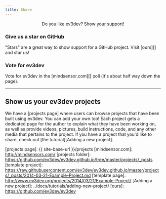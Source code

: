 ```yaml
---
title: Share
---
```

<div class="lead">
    <center>
        Do you like ev3dev? Show your support!
    </center>
</div>

<div class="row">
    <div class="col-md-6" markdown="1">
<h3><span class="glyphicon glyphicon-star heading-icon"></span>Give us a star on GitHub</h3>
"Stars" are a great way to show support for a GitHub project. Visit [ours][] and star us!
</div>
    <div class="col-md-6" markdown="1">
<h3><span class="glyphicon glyphicon-check heading-icon"></span>Vote for ev3dev</h3>
Vote for ev3dev in the [mindsensor.com][] poll (it's about half way down
the page).
</div>
</div>

<hr/>

Show us your ev3dev projects
------------------------

We have a [projects page] where users can browse projects that have
been built using ev3dev. You can add your own too!  Each project gets a
dedicated page for the author to explain what they have been working on, as
well as provide videos, pictures, build instructions, code, and any other media
that pertains to the project. If you have a project that you'd like to share,
check out [the tutorial][Adding a new project].

[projects page]: {{ site-base-url }}/projects
[mindsensor.com]: http://mindsensors.com/
[projects folder]: https://github.com/ev3dev/ev3dev.github.io/tree/master/projects/_posts
[template project]: https://raw.githubusercontent.com/ev3dev/ev3dev.github.io/master/projects/_posts/2014-03-21-Example-Project.md
[template page]: http://www.ev3dev.org/projects/2014/03/21/Example-Project/
[Adding a new project]: ../docs/tutorials/adding-new-project/
[ours]: https://github.com/ev3dev/ev3dev
